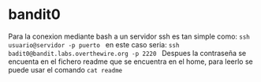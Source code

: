 
# bandit0
Para la conexion mediante bash a un servidor ssh es tan simple como:
```ssh usuario@servidor -p puerto ```
en este caso seria:
```ssh badit0@bandit.labs.overthewire.org -p 2220 ```
Despues la contraseña se encuenta en el fichero readme que se encuentra en el home, para leerlo se puede usar el comando 
```cat readme```
